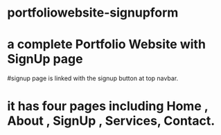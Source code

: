 # portfoliowebsite-signupform

# a complete Portfolio Website with SignUp page


#signup page is linked with the signup button at top navbar.

# it has four pages including Home , About , SignUp , Services, Contact.
